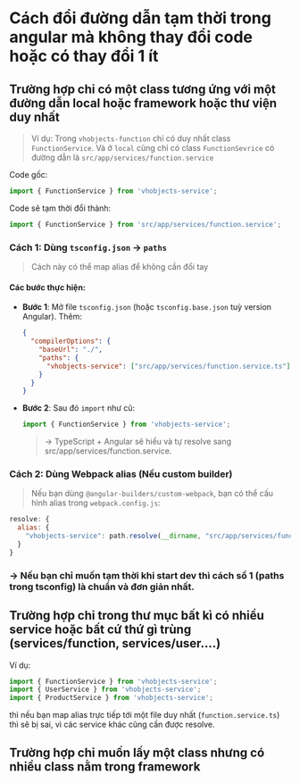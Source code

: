 # Cách đổi đường dẫn tạm thời trong angular mà không thay đổi code hoặc có thay đổi 1 ít

## Trường hợp chỉ có một class tương ứng với một đường dẫn local hoặc framework hoặc thư viện duy nhất

> Ví dụ: Trong `vhobjects-function` chỉ có duy nhất class `FunctionService`. Và ở `local` cũng chỉ có class `FunctionSevrice` có đường dẫn là `src/app/services/function.service`

Code gốc:
```ts
import { FunctionService } from 'vhobjects-service';
```
Code sẽ tạm thời đổi thành:
```ts
import { FunctionService } from 'src/app/services/function.service';
```

### Cách 1: Dùng `tsconfig.json` → `paths`

> Cách này có thể map alias để không cần đổi tay

#### Các bước thực hiện:

- **Bước 1**: Mở file `tsconfig.json` (hoặc `tsconfig.base.json` tuỳ version Angular).
  Thêm:
  ```json
  {
    "compilerOptions": {
      "baseUrl": "./",
      "paths": {
        "vhobjects-service": ["src/app/services/function.service.ts"]
      }
    }
  }
  ```
- **Bước 2**: Sau đó `import` như cũ:
  ```ts
  import { FunctionService } from 'vhobjects-service';
  ```
  > → TypeScript + Angular sẽ hiểu và tự resolve sang src/app/services/function.service.

### Cách 2: Dùng Webpack alias (Nếu custom builder)

> Nếu bạn dùng `@angular-builders/custom-webpack`, bạn có thể cấu hình alias trong `webpack.config.js`:

```js
resolve: {
  alias: {
    "vhobjects-service": path.resolve(__dirname, "src/app/services/function.service.ts")
  }
}
```

### → Nếu bạn chỉ muốn tạm thời khi start dev thì cách số 1 (paths trong tsconfig) là chuẩn và đơn giản nhất.

## Trường hợp chỉ trong thư mục bất kì có nhiều service hoặc bất cứ thứ gì trùng (services/function, services/user....)

Ví dụ:
```ts
import { FunctionService } from 'vhobjects-service';
import { UserService } from 'vhobjects-service';
import { ProductService } from 'vhobjects-service';
```

thì nếu bạn map alias trực tiếp tới một file duy nhất (`function.service.ts`) thì sẽ bị sai, vì các service khác cũng cần được resolve.

## Trường hợp chỉ muốn lấy một class nhưng có nhiều class nằm trong framework